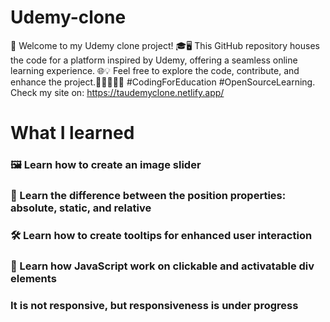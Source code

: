 # Udemy-clone
🚀 Welcome to my Udemy clone project! 🎓🖥️ This GitHub repository houses the code for a platform inspired by Udemy, offering a seamless online learning experience. 
🌐💡 Feel free to explore the code, contribute, and enhance the project.🚧👩‍💻👨‍💻 #CodingForEducation #OpenSourceLearning. Check my site on: 
https://taudemyclone.netlify.app/

# What I learned
### 🖼️ Learn how to create an image slider
### 📐 Learn the difference between the position properties: absolute, static, and relative
### 🛠️ Learn how to create tooltips for enhanced user interaction
### 📲 Learn how JavaScript work on clickable and activatable div elements

###
### It is not responsive, but responsiveness is under progress
